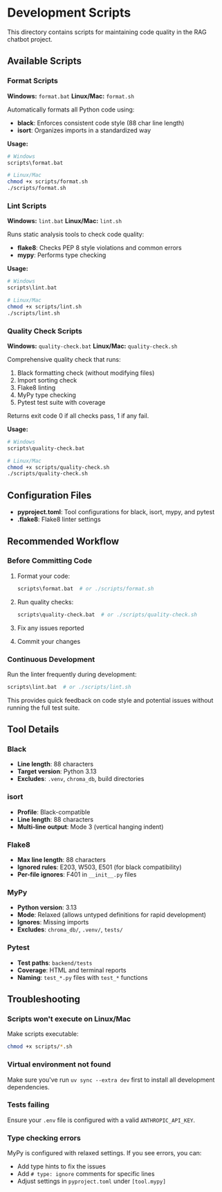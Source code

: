 # Development Scripts

This directory contains scripts for maintaining code quality in the RAG chatbot project.

## Available Scripts

### Format Scripts

**Windows:** `format.bat`
**Linux/Mac:** `format.sh`

Automatically formats all Python code using:
- **black**: Enforces consistent code style (88 char line length)
- **isort**: Organizes imports in a standardized way

**Usage:**
```bash
# Windows
scripts\format.bat

# Linux/Mac
chmod +x scripts/format.sh
./scripts/format.sh
```

### Lint Scripts

**Windows:** `lint.bat`
**Linux/Mac:** `lint.sh`

Runs static analysis tools to check code quality:
- **flake8**: Checks PEP 8 style violations and common errors
- **mypy**: Performs type checking

**Usage:**
```bash
# Windows
scripts\lint.bat

# Linux/Mac
chmod +x scripts/lint.sh
./scripts/lint.sh
```

### Quality Check Scripts

**Windows:** `quality-check.bat`
**Linux/Mac:** `quality-check.sh`

Comprehensive quality check that runs:
1. Black formatting check (without modifying files)
2. Import sorting check
3. Flake8 linting
4. MyPy type checking
5. Pytest test suite with coverage

Returns exit code 0 if all checks pass, 1 if any fail.

**Usage:**
```bash
# Windows
scripts\quality-check.bat

# Linux/Mac
chmod +x scripts/quality-check.sh
./scripts/quality-check.sh
```

## Configuration Files

- **pyproject.toml**: Tool configurations for black, isort, mypy, and pytest
- **.flake8**: Flake8 linter settings

## Recommended Workflow

### Before Committing Code

1. Format your code:
   ```bash
   scripts\format.bat  # or ./scripts/format.sh
   ```

2. Run quality checks:
   ```bash
   scripts\quality-check.bat  # or ./scripts/quality-check.sh
   ```

3. Fix any issues reported

4. Commit your changes

### Continuous Development

Run the linter frequently during development:
```bash
scripts\lint.bat  # or ./scripts/lint.sh
```

This provides quick feedback on code style and potential issues without running the full test suite.

## Tool Details

### Black
- **Line length**: 88 characters
- **Target version**: Python 3.13
- **Excludes**: `.venv`, `chroma_db`, build directories

### isort
- **Profile**: Black-compatible
- **Line length**: 88 characters
- **Multi-line output**: Mode 3 (vertical hanging indent)

### Flake8
- **Max line length**: 88 characters
- **Ignored rules**: E203, W503, E501 (for black compatibility)
- **Per-file ignores**: F401 in `__init__.py` files

### MyPy
- **Python version**: 3.13
- **Mode**: Relaxed (allows untyped definitions for rapid development)
- **Ignores**: Missing imports
- **Excludes**: `chroma_db/`, `.venv/`, `tests/`

### Pytest
- **Test paths**: `backend/tests`
- **Coverage**: HTML and terminal reports
- **Naming**: `test_*.py` files with `test_*` functions

## Troubleshooting

### Scripts won't execute on Linux/Mac
Make scripts executable:
```bash
chmod +x scripts/*.sh
```

### Virtual environment not found
Make sure you've run `uv sync --extra dev` first to install all development dependencies.

### Tests failing
Ensure your `.env` file is configured with a valid `ANTHROPIC_API_KEY`.

### Type checking errors
MyPy is configured with relaxed settings. If you see errors, you can:
- Add type hints to fix the issues
- Add `# type: ignore` comments for specific lines
- Adjust settings in `pyproject.toml` under `[tool.mypy]`
